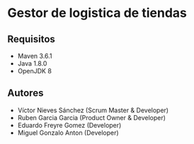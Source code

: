 # Gestor de logistica de tiendas

## Requisitos
- Maven 3.6.1
- Java 1.8.0
- OpenJDK 8

## Autores
- Víctor Nieves Sánchez (Scrum Master & Developer)
- Ruben Garcia Garcia (Product Owner & Developer)
- Eduardo Freyre Gomez (Developer)
- Miguel Gonzalo Anton (Developer)

